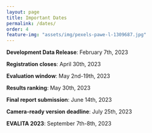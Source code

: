 ```yaml
---
layout: page
title: Important Dates
permalink: /dates/
order: 4
feature-img: "assets/img/pexels-pawe-l-1309687.jpg"
---
```



**Development Data Release**: February 7th, 2023

**Registration closes**: April 30th, 2023

**Evaluation window**: May 2nd-19th, 2023

**Results ranking**: May 30th, 2023

**Final report submission**: June 14th, 2023

**Camera-ready version deadline**: July 25th, 2023

**EVALITA 2023**: September 7th-8th, 2023

